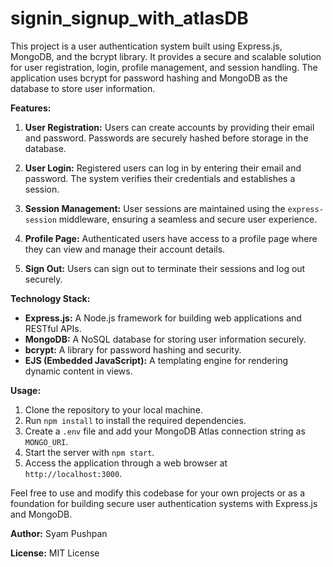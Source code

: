 # signin_signup_with_atlasDB
This project is a user authentication system built using Express.js, MongoDB, and the bcrypt library. It provides a secure and scalable solution for user registration, login, profile management, and session handling. The application uses bcrypt for password hashing and MongoDB as the database to store user information.


**Features:**

1. **User Registration:** Users can create accounts by providing their email and password. Passwords are securely hashed before storage in the database.

2. **User Login:** Registered users can log in by entering their email and password. The system verifies their credentials and establishes a session.

3. **Session Management:** User sessions are maintained using the `express-session` middleware, ensuring a seamless and secure user experience.

4. **Profile Page:** Authenticated users have access to a profile page where they can view and manage their account details.

5. **Sign Out:** Users can sign out to terminate their sessions and log out securely.

**Technology Stack:**

- **Express.js:** A Node.js framework for building web applications and RESTful APIs.
- **MongoDB:** A NoSQL database for storing user information securely.
- **bcrypt:** A library for password hashing and security.
- **EJS (Embedded JavaScript):** A templating engine for rendering dynamic content in views.

**Usage:**

1. Clone the repository to your local machine.
2. Run `npm install` to install the required dependencies.
3. Create a `.env` file and add your MongoDB Atlas connection string as `MONGO_URI`.
4. Start the server with `npm start`.
5. Access the application through a web browser at `http://localhost:3000`.

Feel free to use and modify this codebase for your own projects or as a foundation for building secure user authentication systems with Express.js and MongoDB.

**Author:** Syam Pushpan

**License:** MIT License
